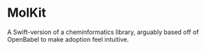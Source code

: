 # MolKit

A Swift-version of a cheminformatics library, arguably based off of OpenBabel to make adoption feel intuitive. 

